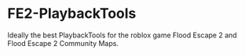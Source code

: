 # FE2-PlaybackTools
Ideally the best PlaybackTools for the roblox game Flood Escape 2 and Flood Escape 2 Community Maps.
